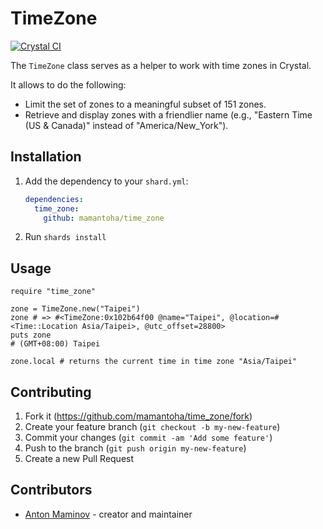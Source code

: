 # TimeZone

[![Crystal CI](https://github.com/mamantoha/time_zone/actions/workflows/crystal.yml/badge.svg)](https://github.com/mamantoha/time_zone/actions/workflows/crystal.yml)

The `TimeZone` class serves as a helper to work with time zones in Crystal.

It allows to do the following:

- Limit the set of zones to a meaningful subset of 151 zones.
- Retrieve and display zones with a friendlier name (e.g., "Eastern Time (US & Canada)" instead of "America/New_York").

## Installation

1. Add the dependency to your `shard.yml`:

   ```yaml
   dependencies:
     time_zone:
       github: mamantoha/time_zone
   ```

2. Run `shards install`

## Usage

```crystal
require "time_zone"

zone = TimeZone.new("Taipei")
zone # => #<TimeZone:0x102b64f00 @name="Taipei", @location=#<Time::Location Asia/Taipei>, @utc_offset=28800>
puts zone
# (GMT+08:00) Taipei

zone.local # returns the current time in time zone "Asia/Taipei"
```

## Contributing

1. Fork it (<https://github.com/mamantoha/time_zone/fork>)
2. Create your feature branch (`git checkout -b my-new-feature`)
3. Commit your changes (`git commit -am 'Add some feature'`)
4. Push to the branch (`git push origin my-new-feature`)
5. Create a new Pull Request

## Contributors

- [Anton Maminov](https://github.com/mamantoha) - creator and maintainer
